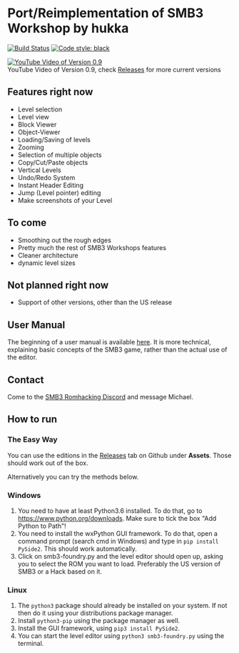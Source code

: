 # Port/Reimplementation of SMB3 Workshop by hukka

[![Build Status](https://travis-ci.org/mchlnix/SMB3-Foundry.svg?branch=master)](https://travis-ci.org/mchlnix/SMB3-Foundry)
[![Code style: black](https://img.shields.io/badge/code%20style-black-000000.svg)](https://github.com/psf/black)

[![YouTube Video of Version 0.9](https://img.youtube.com/vi/NSQnIYQT5Go/0.jpg)](https://www.youtube.com/watch?v=NSQnIYQT5Go)  
YouTube Video of Version 0.9, check [Releases](https://github.com/mchlnix/SMB3-Foundry/releases) for more current versions

## Features right now

 - Level selection
 - Level view
 - Block Viewer
 - Object-Viewer
 - Loading/Saving of levels
 - Zooming
 - Selection of multiple objects
 - Copy/Cut/Paste objects
 - Vertical Levels
 - Undo/Redo System
 - Instant Header Editing
 - Jump (Level pointer) editing
 - Make screenshots of your Level

## To come

 - Smoothing out the rough edges
 - Pretty much the rest of SMB3 Workshops features
 - Cleaner architecture
 - dynamic level sizes

## Not planned right now

 - Support of other versions, other than the US release
 
## User Manual

The beginning of a user manual is available [here](https://githb.com/mchlnix/SMB3-Foundry/blob/master/MANUAL.md). It is more technical, explaining basic concepts of the SMB3 game, rather than the actual use of the editor.

## Contact

Come to the [SMB3 Romhacking Discord](https://discord.gg/pm87gm7) and message Michael.

## How to run

### The Easy Way
You can use the editions in the [Releases](https://github.com/mchlnix/SMB3-Foundry/releases) tab on Github under **Assets**. Those should work out of the box.

Alternatively you can try the methods below.

### Windows

1. You need to have at least Python3.6 installed. To do that, go to
https://www.python.org/downloads. Make sure to tick the box "Add Python to
Path"!
2. You need to install the wxPython GUI framework. To do that, open a command
prompt (search cmd in Windows) and type in `pip install PySide2`. This should work automatically.
3. Click on smb3-foundry.py and the level editor should open up, asking you to
select the ROM you want to load. Preferably the US version of SMB3 or a Hack
based on it.

### Linux

1. The `python3` package should already be installed on your system. If not then do it using your distributions package manager.
2. Install `python3-pip` using the package manager as well.
3. Install the GUI framework, using `pip3 install PySide2`.
4. You can start the level editor using `python3 smb3-foundry.py` using the terminal.
